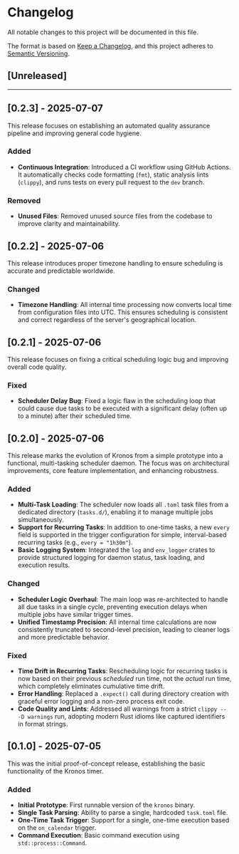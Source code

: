 # Changelog

All notable changes to this project will be documented in this file.

The format is based on [Keep a Changelog](https://keepachangelog.com/en/1.0.0/),
and this project adheres to [Semantic Versioning](https://semver.org/spec/v2.0.0.html).

## [Unreleased]

---

## [0.2.3] - 2025-07-07

This release focuses on establishing an automated quality assurance pipeline and improving general code hygiene.

### Added
- **Continuous Integration**: Introduced a CI workflow using GitHub Actions. It automatically checks code formatting (`fmt`), static analysis lints (`clippy`), and runs tests on every pull request to the `dev` branch.

### Removed
- **Unused Files**: Removed unused source files from the codebase to improve clarity and maintainability.

## [0.2.2] - 2025-07-06

This release introduces proper timezone handling to ensure scheduling is accurate and predictable worldwide.

### Changed
- **Timezone Handling**: All internal time processing now converts local time from configuration files into UTC. This ensures scheduling is consistent and correct regardless of the server's geographical location.

## [0.2.1] - 2025-07-06

This release focuses on fixing a critical scheduling logic bug and improving overall code quality.

### Fixed
- **Scheduler Delay Bug**: Fixed a logic flaw in the scheduling loop that could cause due tasks to be executed with a significant delay (often up to a minute) after their scheduled time.

## [0.2.0] - 2025-07-06

This release marks the evolution of Kronos from a simple prototype into a functional, multi-tasking scheduler daemon. The focus was on architectural improvements, core feature implementation, and enhancing robustness.

### Added
- **Multi-Task Loading**: The scheduler now loads all `.toml` task files from a dedicated directory (`tasks.d/`), enabling it to manage multiple jobs simultaneously.
- **Support for Recurring Tasks**: In addition to one-time tasks, a new `every` field is supported in the trigger configuration for simple, interval-based recurring tasks (e.g., `every = "1h30m"`).
- **Basic Logging System**: Integrated the `log` and `env_logger` crates to provide structured logging for daemon status, task loading, and execution results.

### Changed
- **Scheduler Logic Overhaul**: The main loop was re-architected to handle all due tasks in a single cycle, preventing execution delays when multiple jobs have similar trigger times.
- **Unified Timestamp Precision**: All internal time calculations are now consistently truncated to second-level precision, leading to cleaner logs and more predictable behavior.

### Fixed
- **Time Drift in Recurring Tasks**: Rescheduling logic for recurring tasks is now based on their previous *scheduled* run time, not the *actual* run time, which completely eliminates cumulative time drift.
- **Error Handling**: Replaced a `.expect()` call during directory creation with graceful error logging and a non-zero process exit code.
- **Code Quality and Lints**: Addressed all warnings from a strict `clippy -- -D warnings` run, adopting modern Rust idioms like captured identifiers in format strings.

## [0.1.0] - 2025-07-05

This was the initial proof-of-concept release, establishing the basic functionality of the Kronos timer.

### Added
- **Initial Prototype**: First runnable version of the `kronos` binary.
- **Single Task Parsing**: Ability to parse a single, hardcoded `task.toml` file.
- **One-Time Task Trigger**: Support for a single, one-time execution based on the `on_calendar` trigger.
- **Command Execution**: Basic command execution using `std::process::Command`.
